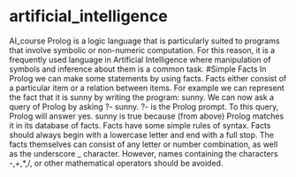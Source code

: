 # artificial_intelligence
AI_course
Prolog is a logic language that is particularly suited to programs that involve symbolic or non-numeric computation.
For this reason, it is a frequently used language in Artificial Intelligence where manipulation of symbols and inference about them is a common task.
#Simple Facts
In Prolog we can make some statements by using facts. Facts either consist of a particular item or a relation between items. For example we can represent the fact that it is sunny by writing the program:
sunny.
We can now ask a query of Prolog by asking
?- sunny.
?- is the Prolog prompt. To this query, Prolog will answer yes. sunny is true because (from above) Prolog matches it in its database of facts.
Facts have some simple rules of syntax. Facts should always begin with a lowercase letter and end with a full stop.
The facts themselves can consist of any letter or number combination, as well as the underscore _ character.
However, names containing the characters -,+,*,/, or other mathematical operators should be avoided.
